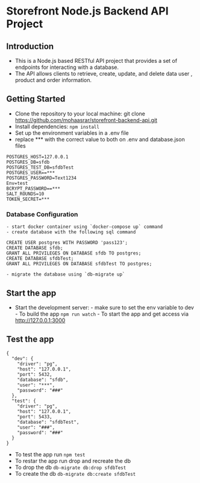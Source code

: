 # Storefront Node.js Backend API Project

## Introduction

- This is a Node.js based RESTful API project that provides a set of endpoints for interacting with a database.
- The API allows clients to retrieve, create, update, and delete data user , product and order information.

## Getting Started

- Clone the repository to your local machine: git clone https://github.com/mohaasrar/storefront-backend-api.git
- Install dependencies: `npm install`
- Set up the environment variables in a .env file
- replace \*\*\* with the correct value to both on .env and database.json files

```
POSTGRES_HOST=127.0.0.1
POSTGRES_DB=sfdb
POSTGRES_TEST_DB=sfdbTest
POSTGRES_USER==***
POSTGRES_PASSWORD=Text1234
Env=test
BCRYPT_PASSWORD==***
SALT_ROUNDS=10
TOKEN_SECRET=***
```

### Database Configuration

```
- start docker container using `docker-compose up` command
- create database with the following sql command

CREATE USER postgres WITH PASSWORD 'pass123';
CREATE DATABASE sfdb;
GRANT ALL PRIVILEGES ON DATABASE sfdb TO postgres;
CREATE DATABASE sfdbTest;
GRANT ALL PRIVILEGES ON DATABASE sfdbTest TO postgres;

- migrate the database using `db-migrate up`

```

## Start the app

- Start the development server: - make sure to set the env variable to dev - To build the app `npm run watch` - To start the app and get access via http://127.0.0.1:3000

## Test the app

```
{
  "dev": {
    "driver": "pg",
    "host": "127.0.0.1",
    "port": 5432,
    "database": "sfdb",
    "user": "***",
    "password": "###"
  },
  "test": {
    "driver": "pg",
    "host": "127.0.0.1",
    "port": 5433,
    "database": "sfdbTest",
    "user": "###",
    "password": "###"
  }
}
```

- To test the app run `npm test`
- To restar the app run drop and recreate the db
- To drop the db `db-migrate db:drop sfdbTest`
- To create the db `db-migrate db:create sfdbTest`
